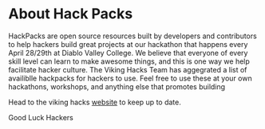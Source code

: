 # About Hack Packs

HackPacks are open source resources built by developers and contributors to help hackers build great projects at our hackathon that happens every April 28/29th at Diablo Valley College. We believe that everyone of every skill level can learn to make awesome things, and this is one way we help facilitate hacker culture. The Viking Hacks Team has aggegrated a list of availiblle hackpacks for hackers to use. Feel free to use these at your own hackathons, workshops, and anything else that promotes building

Head to the viking hacks [website](dvcdevelopers.com) to keep up to date.

Good Luck Hackers
